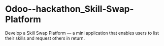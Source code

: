 # Odoo--hackathon_Skill-Swap-Platform
Develop a Skill Swap Platform — a mini application that enables users to list their skills and request others in return.
